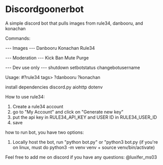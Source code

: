 # Discordgoonerbot
A simple discord bot that pulls images from rule34, danbooru, and konachan



Commands:

--- Images --- 
Danbooru
Konachan
Rule34

--- Moderation ---
Kick
Ban
Mute
Purge

--- Dev use only ---
shutdown
setbotstatus
changebotusername



Usage:
#?rule34  <amount> tags>
?danbooru <amont> <tags>
?konachan <amount> <tags>

install dependencies
discord.py
aiohttp
dotenv



How to use rule34:
1. Create a rule34 account
2. go to "My Account" and click on "Generate new key"
3. put the api key in RULE34_API_KEY and USER ID in RULE34_USER_ID
5. save

how to run bot, you have two options:
1. Locally host the bot, run "python bot.py" or "python3 bot.py (if you're on linux, must do python3 -m venv venv + source venv/bin/activate)


Feel free to add me on discord if you have any questions: @luxifer_ms03 
